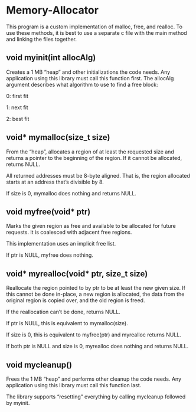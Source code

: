 # Memory-Allocator

This program is a custom implementation of malloc, free, and realloc. To use these methods, it is best to use a separate c file with the main method and linking the files together.

## void myinit(int allocAlg)

Creates a 1 MB “heap” and other initializations the code needs. Any application using this library must call this function first. The allocAlg argument describes what algorithm to use to find a free block:

0: first fit

1: next fit

2: best fit

## void* mymalloc(size_t size)

From the “heap”, allocates a region of at least the requested size and returns a pointer to the beginning of the region. If it cannot be allocated, returns NULL.

All returned addresses must be 8-byte aligned. That is, the region allocated starts at an address that’s divisible by 8.

If size is 0, mymalloc does nothing and returns NULL.

## void myfree(void* ptr)

Marks the given region as free and available to be allocated for future requests. It is coalesced with adjacent free regions.

This implementation uses an implicit free list.

If ptr is NULL, myfree does nothing.

## void* myrealloc(void* ptr, size_t size)

Reallocate the region pointed to by ptr to be at least the new given size. If this cannot be done in-place, a new region is allocated, the data from the original region is copied over, and the old region is freed.

If the reallocation can’t be done, returns NULL.

If ptr is NULL, this is equivalent to mymalloc(size).

If size is 0, this is equivalent to myfree(ptr) and myrealloc returns NULL.

If both ptr is NULL and size is 0, myrealloc does nothing and returns NULL.

## void mycleanup()

Frees the 1 MB “heap” and performs other cleanup the code needs. Any application using this library must call this function last.

The library supports “resetting” everything by calling mycleanup followed by myinit.
